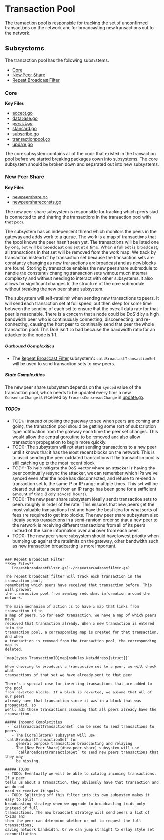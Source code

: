 # Transaction Pool
The transaction pool is responsible for tracking the set of unconfirmed
transactions on the network and for broadcasting new transactions out to the
network.

## Subsystems
The transaction pool has the following subsystems.
 - [Core](#core)
 - [New Peer Share](#new-peer-share)
 - [Repeat Broadcast Filter](#repeat-broadcast-filter)

### Core
**Key Files**
 - [accept.go](./accept.go)
 - [database.go](./database.go)
 - [persist.go](./persist.go)
 - [standard.go](./standard.go)
 - [subscribe.go](./subscribe.go)
 - [transactionpool.go](./transactionpool.go)
 - [update.go](./update.go)

The core subsystem contains all of the code that existed in the transaction pool
before we started breaking packages down into subsystems. The core subsystem
should be broken down and separated out into new subsystems.

### New Peer Share
**Key Files**
 - [newpeershare.go](./newpeershare.go)
 - [newpeershareconsts.go](./newpeershareconsts.go)

The new peer share subsystem is responsible for tracking which peers siad is
connected to and sharing the transactions in the transaction pool with that
peer.

The subsystem has an independent thread which monitors the peers in the gateway
and adds work to a queue. The work is a map of transactions that the tpool knows
the peer hasn't seen yet. The transactions will be listed one by one, but will
be broadcast one set at a time. When a full set is broadcast, all transactions
in that set will be removed from the work map. We track by transaction instead
of by transaction set because the transaction sets are constantly changing as
new transactions are broadcast and as new blocks are found. Storing by
transaction enables the new peer share submodule to handle the constantly
changing transaction sets without much internal complexity and without needing
to interact with other subsystems. It also allows for significant changes to the
structure of the core submodule without breaking the new peer share subsystem.

The subsystem will self-ratelimit when sending new transactions to peers. It
will send each transaction set at full speed, but then sleep for some time
between the sending of each set to ensure that the overall data rate for that
peer is reasonable. There is a concern that a node could be DoS'd by a high
bandwidth peer who is continuously connecting, disconnecting, and re-connecting,
causing the host peer to continually send that peer the whole transaction pool.
This DoS isn't so bad because the bandwidth ratio for an attacker to the node is
1:1.

##### Outbound Complexities
 - The [Repeat Broadcast Filter](#repeat-broadcast-filter) subsystem's
   `callBroadcastTransactionSet` will be used to send transaction sets to new
   peers.

##### State Complexities
The new peer share subsystem depends on the `synced` value of the transaction
pool, which needs to be updated every time a new `ConsensusChange` is received
by `ProcessConsensusChange` in [update.go](./update.go).

##### TODOs
 - TODO: Instead of polling the gateway to see when peers are coming and going, the
transaction pool should be getting some sort of subscription type notification
from the gateway each time the peer set changes. This would allow the central
goroutine to be removed and also allow transaction propagation to begin more
quickly.
 - TODO: The subsystem will not start sending transactions to a new peer until it
knows that it has the most recent blocks on the network. This is to avoid
sending the peer outdated transactions if the transaction pool is still catching
up to the most recent block.
 - TODO: To help mitigate the DoS vector where an attacker is having the peer
continually resync the attacker, we can remember which IPs we've synced even
after the node has disconnected, and refuse to re-send a transaction set to the
same IP or IP range multiple times. This set will be cleared out after a peer
from an IP range has been gone for a sufficient amount of time (likely several
hours).
 - TODO: The new peer share subsystem ideally sends transaction sets to peers
roughly in order of fee rate. This ensures that new peers get the most valuable
transactions first and have the best idea for what sorts of fees are required to
get into blocks.
  The new peer share subsystem also ideally sends transactions in a semi-random
order so that a new peer to the network is receiving different transactions from
all of its peers instead of the same information over and over from each peer.
 - TODO: The new peer share subsystem should have lowest priority when bumping up
against the ratelimits on the gateway, other bandwidth such as new transaction
broadcasting is more important.
```

### Repeat Broadcast Filter
**Key Files**
 - [repeatbroadcastfilter.go](./repeatbroadcastfilter.go)

The repeat broadcast filter will track each transaction in the transaction pool,
remembering which peers have received that transaction before. This will prevent
the transaction pool from sending redundant information around the network.

The main mechanism of action is to have a map that links from transaction id to
a map of peers. So for each transaction, we have a map of which peers have
received that transaction already. When a new transaction is entered into the
transaction pool, a corresponding map is created for that transaction. And when
a transaction is removed from the transaction pool, the corresponding map is
deleted.

`map[types.TransactionID]map[modules.NetAddress]struct{}`

When choosing to broadcast a transaction set to a peer, we will check what
transactions of that set we have already sent to that peer

There's a special case for inserting transactions that are added to the pool
from reverted blocks. If a block is reverted, we assume that all of our peers
already have that transaction since it was in a block that was propagated, so
we'll add those transactions assuming that all peers already have the
transaction.

##### Inbound Complexities
 - `callBroadcastTransactionSet` can be used to send transactions to peers.
   - The [Core](#core) subsystem will use `callBroadcastTransactionSet` for
	 general purpose transaction broadcasting and relaying
   - The [New Peer Share](#new-peer-share) subsystem will use
	 `callBroadcastTransactionSet` to send new peers transactions that they may
	 be missing.

##### TODOs
 - TODO: Eventually we will be able to catalog incoming transactions. If a peer
tells us about a transaction, they obviously have that transaction and we do not
need to receive it again.
 - TODO: Splitting off this filter into its own subsystem makes it easy to split
broadcasting strategy when we upgrade to broadcasting txids only instead of full
transactions. The new broadcast strategy will send peers a list of txids and
then the peer can determine whether or not to request the full transactions,
saving network bandwidth. Or we can jump straight to erlay style set
reconciliation.
